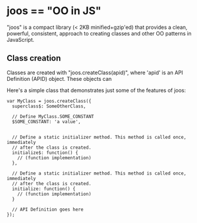 # joos == "OO in JS"

"joos" is a compact library (< 2KB minified+gzip'ed) that provides a clean, powerful, consistent, approach to creating classes and other OO patterns in JavaScript.

## Class creation
Classes are created with "joos.createClass(apid)", where 'apid' is an API Definition (APID) object.  These objects can 

Here's a simple class that demonstrates just some of the features of joos:

    var MyClass = joos.createClass({
      superclass$: SomeOtherClass,

      // Define MyClass.SOME_CONSTANT
      $SOME_CONSTANT: 'a value',


      // Define a static initializer method. This method is called once, immediately
      // after the class is created.
      initialize$: function() {
        // (function implementation)
      },

      // Define a static initializer method. This method is called once, immediately
      // after the class is created.
      initialize: function() {
        // (function implementation)
      }

      // API Definition goes here
    });

